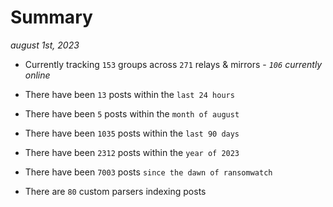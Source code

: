 
# Summary
_august 1st, 2023_

- Currently tracking `153` groups across `271` relays & mirrors - _`106` currently online_

- There have been `13` posts within the `last 24 hours`

- There have been `5` posts within the `month of august`

- There have been `1035` posts within the `last 90 days`

- There have been `2312` posts within the `year of 2023`

- There have been `7003` posts `since the dawn of ransomwatch`

- There are `80` custom parsers indexing posts
